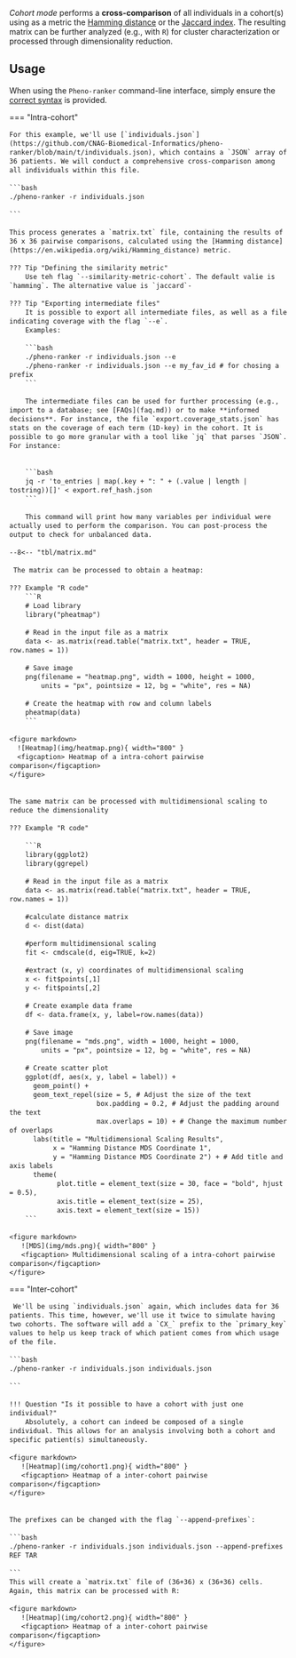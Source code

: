 _Cohort mode_ performs a **cross-comparison** of all individuals in a cohort(s) using as a metric the [Hamming distance](https://en.wikipedia.org/wiki/Hamming_distance) or the [Jaccard index](https://en.wikipedia.org/wiki/Jaccard_index). The resulting matrix can be further analyzed (e.g., with `R`) for cluster characterization or processed through dimensionality reduction.

## Usage

When using the `Pheno-ranker` command-line interface, simply ensure the [correct syntax](https://github.com/cnag-biomedical-informatics/pheno-ranker#synopsis) is provided.

=== "Intra-cohort"

    For this example, we'll use [`individuals.json`](https://github.com/CNAG-Biomedical-Informatics/pheno-ranker/blob/main/t/individuals.json), which contains a `JSON` array of 36 patients. We will conduct a comprehensive cross-comparison among all individuals within this file.

    ```bash
    ./pheno-ranker -r individuals.json 

    ```

    This process generates a `matrix.txt` file, containing the results of 36 x 36 pairwise comparisons, calculated using the [Hamming distance](https://en.wikipedia.org/wiki/Hamming_distance) metric.

    ??? Tip "Defining the similarity metric"
        Use teh flag `--similarity-metric-cohort`. The default valie is `hamming`. The alternative value is `jaccard`-

    ??? Tip "Exporting intermediate files"
        It is possible to export all intermediate files, as well as a file indicating coverage with the flag `--e`.
        Examples:

        ```bash
        ./pheno-ranker -r individuals.json --e 
        ./pheno-ranker -r individuals.json --e my_fav_id # for chosing a prefix
        ```

        The intermediate files can be used for further processing (e.g., import to a database; see [FAQs](faq.md)) or to make **informed decisions**. For instance, the file `export.coverage_stats.json` has stats on the coverage of each term (1D-key) in the cohort. It is possible to go more granular with a tool like `jq` that parses `JSON`. For instance:


        ```bash
        jq -r 'to_entries | map(.key + ": " + (.value | length | tostring))[]' < export.ref_hash.json
        ```

        This command will print how many variables per individual were actually used to perform the comparison. You can post-process the output to check for unbalanced data.

    --8<-- "tbl/matrix.md"

     The matrix can be processed to obtain a heatmap:

    ??? Example "R code"
        ```R
        # Load library
        library("pheatmap")
    
        # Read in the input file as a matrix
        data <- as.matrix(read.table("matrix.txt", header = TRUE, row.names = 1))
    
        # Save image
        png(filename = "heatmap.png", width = 1000, height = 1000,
            units = "px", pointsize = 12, bg = "white", res = NA)
    
        # Create the heatmap with row and column labels
        pheatmap(data)
        ```
    
    <figure markdown>
      ![Heatmap](img/heatmap.png){ width="800" }
      <figcaption> Heatmap of a intra-cohort pairwise comparison</figcaption>
    </figure>


    The same matrix can be processed with multidimensional scaling to reduce the dimensionality

    ??? Example "R code"

        ```R
        library(ggplot2)
        library(ggrepel)
        
        # Read in the input file as a matrix 
        data <- as.matrix(read.table("matrix.txt", header = TRUE, row.names = 1))
        
        #calculate distance matrix
        d <- dist(data)
        
        #perform multidimensional scaling
        fit <- cmdscale(d, eig=TRUE, k=2)
        
        #extract (x, y) coordinates of multidimensional scaling
        x <- fit$points[,1]
        y <- fit$points[,2]
        
        # Create example data frame
        df <- data.frame(x, y, label=row.names(data))
        
        # Save image
        png(filename = "mds.png", width = 1000, height = 1000,
            units = "px", pointsize = 12, bg = "white", res = NA)
        
        # Create scatter plot
        ggplot(df, aes(x, y, label = label)) +
          geom_point() +
          geom_text_repel(size = 5, # Adjust the size of the text
                          box.padding = 0.2, # Adjust the padding around the text
                          max.overlaps = 10) + # Change the maximum number of overlaps
          labs(title = "Multidimensional Scaling Results",
               x = "Hamming Distance MDS Coordinate 1",
               y = "Hamming Distance MDS Coordinate 2") + # Add title and axis labels
          theme(
                plot.title = element_text(size = 30, face = "bold", hjust = 0.5),
                axis.title = element_text(size = 25),
                axis.text = element_text(size = 15))
        ```

    <figure markdown>
       ![MDS](img/mds.png){ width="800" }
       <figcaption> Multidimensional scaling of a intra-cohort pairwise comparison</figcaption>
    </figure>


=== "Inter-cohort"

     We'll be using `individuals.json` again, which includes data for 36 patients. This time, however, we'll use it twice to simulate having two cohorts. The software will add a `CX_` prefix to the `primary_key` values to help us keep track of which patient comes from which usage of the file.

    ```bash
    ./pheno-ranker -r individuals.json individuals.json

    ```

    !!! Question "Is it possible to have a cohort with just one individual?"
        Absolutely, a cohort can indeed be composed of a single individual. This allows for an analysis involving both a cohort and specific patient(s) simultaneously.

    <figure markdown>
       ![Heatmap](img/cohort1.png){ width="800" }
       <figcaption> Heatmap of a inter-cohort pairwise comparison</figcaption>
    </figure>


    The prefixes can be changed with the flag `--append-prefixes`:

    ```bash
    ./pheno-ranker -r individuals.json individuals.json --append-prefixes REF TAR

    ```
    This will create a `matrix.txt` file of (36+36) x (36+36) cells. Again, this matrix can be processed with R:

    <figure markdown>
       ![Heatmap](img/cohort2.png){ width="800" }
       <figcaption> Heatmap of a inter-cohort pairwise comparison</figcaption>
    </figure>

